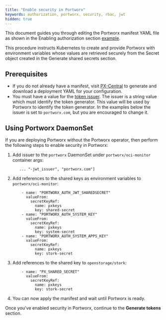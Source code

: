 ```yaml
---
title: "Enable security in Portworx"
keywords: authorization, portworx, security, rbac, jwt
hidden: true
---
```



This document guides you through editing the Portworx manifest YAML file as shown in
the Enabling authorization section [example](/portworx-install-with-kubernetes/operate-and-maintain-on-kubernetes/authorization/enable/#example).

This procedure instructs Kubernetes to create and provide Portworx with
environment variables whose values are retrieved securely from the Secret object
created in the Generate shared secrets section.

## Prerequisites

* If you do not already have a manifest, visit [PX-Central](https://central.portworx.com)
to generate and download a deployment YAML for your configuration.
* You must have a value for the [token issuer](/concepts/authorization/install/#configuration). The issuer is a string value which must identify the token generator. This value will be used by Portworx to identify the token generator. In the examples below the issuer is set to `portworx.com`, but you are encouraged to change it.

## Using Portworx DaemonSet

If you are deploying Portworx without the Portworx operator, then perform the following steps to enable security in Portworx:

<!-- the way this was written has me questioning whether I'm supposed to have done something already. Do users 'edit the Portworx YAML manifest' as part of these steps, or somewhere before them? -->

1. Add issuer to the `portworx` DaemonSet under `portworx/oci-monitor` container args:

    ```
       ... "-jwt_issuer", "portworx.com"]
    ```

2. Add references to the shared keys as environment variables to
`portworx/oci-monitor`:

    ```text
        - name: "PORTWORX_AUTH_JWT_SHAREDSECRET"
          valueFrom:
            secretKeyRef:
              name: pxkeys
              key: shared-secret
        - name: "PORTWORX_AUTH_SYSTEM_KEY"
          valueFrom:
            secretKeyRef:
              name: pxkeys
              key: system-secret
        - name: "PORTWORX_AUTH_SYSTEM_APPS_KEY"
          valueFrom:
            secretKeyRef:
              name: pxkeys
              key: stork-secret
    ```

3. Add references to the shared key to `openstorage/stork`:

    ```text
        - name: "PX_SHARED_SECRET"
          valueFrom:
            secretKeyRef:
              name: pxkeys
              key: stork-secret
    ```

4. You can now apply the manifest and wait until Portworx is ready.

Once you've enabled security in Portworx, continue to the **Generate tokens** section.